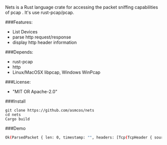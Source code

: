 Nets is a Rust language crate for accessing the packet sniffing capabilities of pcap .
It's use rust-pcap/pcap.

###Features:
* List Devices
* parse http request/response
* display http header information

###Depends:
* rust-pcap
* http
* Linux/MacOSX libpcap, Windows WinPcap

###License:
* "MIT OR Apache-2.0"

###Install
```
git clone https://github.com/asmcos/nets
cd nets
Cargo build
```

###Demo
```bash
Ok(ParsedPacket { len: 0, timestamp: "", headers: [Tcp(TcpHeader { source_port: 50683, dest_port: 443, sequence_no: 286770016, ack_no: 0, data_offset: 11, reserved: 0, flag_urg: false, flag_ack: false, flag_psh: false, flag_rst: false, flag_syn: true, flag_fin: false, window: 65535, checksum: 14832, urgent_pointer: 0, options: None }), Ipv4(IPv4Header { version: 4, ihl: 20, tos: 0, length: 64, id: 0, flags: 2, fragment_offset: 0, ttl: 64, protocol: TCP, chksum: 11203, source_addr: 192.168.1.5, dest_addr: 12.27.16.10 }), Ether(EthernetFrame { source_mac: MacAddress([0, 116, 111, 112, 113, 122]), dest_mac: MacAddress([20, 113, 18, 15, 0, 10]), ethertype: IPv4 })], remaining: [] })
```
